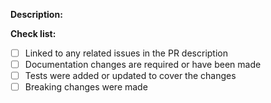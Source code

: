 **Description:**



**Check list:**

- [ ] Linked to any related issues in the PR description
- [ ] Documentation changes are required or have been made
- [ ] Tests were added or updated to cover the changes
- [ ] Breaking changes were made
